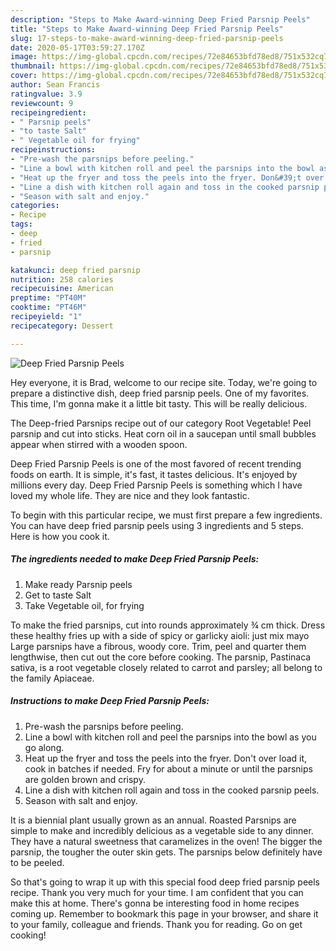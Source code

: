 ```yaml
---
description: "Steps to Make Award-winning Deep Fried Parsnip Peels"
title: "Steps to Make Award-winning Deep Fried Parsnip Peels"
slug: 17-steps-to-make-award-winning-deep-fried-parsnip-peels
date: 2020-05-17T03:59:27.170Z
image: https://img-global.cpcdn.com/recipes/72e84653bfd78ed8/751x532cq70/deep-fried-parsnip-peels-recipe-main-photo.jpg
thumbnail: https://img-global.cpcdn.com/recipes/72e84653bfd78ed8/751x532cq70/deep-fried-parsnip-peels-recipe-main-photo.jpg
cover: https://img-global.cpcdn.com/recipes/72e84653bfd78ed8/751x532cq70/deep-fried-parsnip-peels-recipe-main-photo.jpg
author: Sean Francis
ratingvalue: 3.9
reviewcount: 9
recipeingredient:
- " Parsnip peels"
- "to taste Salt"
- " Vegetable oil for frying"
recipeinstructions:
- "Pre-wash the parsnips before peeling."
- "Line a bowl with kitchen roll and peel the parsnips into the bowl as you go along."
- "Heat up the fryer and toss the peels into the fryer. Don&#39;t over load it, cook in batches if needed. Fry for about a minute or until the parsnips are golden brown and crispy."
- "Line a dish with kitchen roll again and toss in the cooked parsnip peels."
- "Season with salt and enjoy."
categories:
- Recipe
tags:
- deep
- fried
- parsnip

katakunci: deep fried parsnip 
nutrition: 258 calories
recipecuisine: American
preptime: "PT40M"
cooktime: "PT46M"
recipeyield: "1"
recipecategory: Dessert

---
```



![Deep Fried Parsnip Peels](https://img-global.cpcdn.com/recipes/72e84653bfd78ed8/751x532cq70/deep-fried-parsnip-peels-recipe-main-photo.jpg)

Hey everyone, it is Brad, welcome to our recipe site. Today, we're going to prepare a distinctive dish, deep fried parsnip peels. One of my favorites. This time, I'm gonna make it a little bit tasty. This will be really delicious.

The Deep-fried Parsnips recipe out of our category Root Vegetable! Peel parsnip and cut into sticks. Heat corn oil in a saucepan until small bubbles appear when stirred with a wooden spoon.

Deep Fried Parsnip Peels is one of the most favored of recent trending foods on earth. It is simple, it's fast, it tastes delicious. It's enjoyed by millions every day. Deep Fried Parsnip Peels is something which I have loved my whole life. They are nice and they look fantastic.


To begin with this particular recipe, we must first prepare a few ingredients. You can have deep fried parsnip peels using 3 ingredients and 5 steps. Here is how you cook it.

<!--inarticleads1-->

##### The ingredients needed to make Deep Fried Parsnip Peels:

1. Make ready  Parsnip peels
1. Get to taste Salt
1. Take  Vegetable oil, for frying


To make the fried parsnips, cut into rounds approximately ¾ cm thick. Dress these healthy fries up with a side of spicy or garlicky aioli: just mix mayo Large parsnips have a fibrous, woody core. Trim, peel and quarter them lengthwise, then cut out the core before cooking. The parsnip, Pastinaca sativa, is a root vegetable closely related to carrot and parsley; all belong to the family Apiaceae. 

<!--inarticleads2-->

##### Instructions to make Deep Fried Parsnip Peels:

1. Pre-wash the parsnips before peeling.
1. Line a bowl with kitchen roll and peel the parsnips into the bowl as you go along.
1. Heat up the fryer and toss the peels into the fryer. Don&#39;t over load it, cook in batches if needed. Fry for about a minute or until the parsnips are golden brown and crispy.
1. Line a dish with kitchen roll again and toss in the cooked parsnip peels.
1. Season with salt and enjoy.


It is a biennial plant usually grown as an annual. Roasted Parsnips are simple to make and incredibly delicious as a vegetable side to any dinner. They have a natural sweetness that caramelizes in the oven! The bigger the parsnip, the tougher the outer skin gets. The parsnips below definitely have to be peeled. 

So that's going to wrap it up with this special food deep fried parsnip peels recipe. Thank you very much for your time. I am confident that you can make this at home. There's gonna be interesting food in home recipes coming up. Remember to bookmark this page in your browser, and share it to your family, colleague and friends. Thank you for reading. Go on get cooking!
